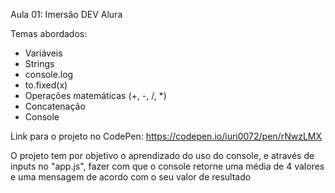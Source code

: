 Aula 01: Imersão DEV Alura

Temas abordados:
- Variáveis
- Strings
- console.log
- to.fixed(x)
- Operações matemáticas (+, -, /, *)
- Concatenação
- Console

Link para o projeto no CodePen: https://codepen.io/iuri0072/pen/rNwzLMX


O projeto tem por objetivo o aprendizado do uso do console, e através de inputs no "app.js", fazer com que o console retorne uma média de 4 valores e uma mensagem de acordo com o seu valor de resultado